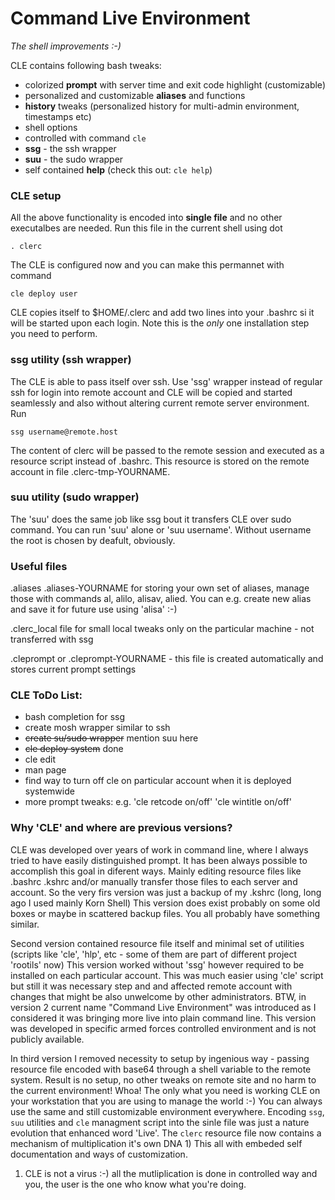 # Command Live Environment
_The shell improvements :-)_

CLE contains following bash tweaks:
 - colorized **prompt** with server time and exit code highlight (customizable)
 - personalized and customizable **aliases** and functions
 - **history** tweaks (personalized history for multi-admin environment, timestamps etc)
 - shell options
 - controlled with command `cle`
 - **ssg** - the ssh wrapper
 - **suu** - the sudo wrapper
 - self contained **help** (check this out: `cle help`)


### CLE setup

All the above functionality is encoded into __single file__ and no other
executalbes are needed. Run this file in the current shell using dot

    . clerc

The CLE is configured now and you can make this permannet with command

    cle deploy user

CLE copies itself to $HOME/.clerc and add two lines into your .bashrc
si it will be started upon each login. Note this is the *only* one
installation step you need to perform.


### ssg utility (ssh wrapper)

The CLE is able to pass itself over ssh. Use 'ssg' wrapper instead of regular
ssh for login into remote account and CLE will be copied and started seamlessly
and also without altering current remote server environment. Run

    ssg username@remote.host

The content of clerc will be passed to the remote session and executed as a
resource script instead of .bashrc. This resource is stored on the remote 
account in file .clerc-tmp-YOURNAME.

### suu utility (sudo wrapper)

The 'suu' does the same job like ssg bout it transfers CLE over sudo command.
You can run 'suu' alone or 'suu username'. Without username the root
is chosen by deafult, obviously.

### Useful files
 .aliases .aliases-YOURNAME for storing your own set of aliases, manage those
   with commands al, alilo, alisav, alied. You can e.g. create new alias
   and save it for future use using 'alisa' :-)

 .clerc_local file for small local tweaks only on the particular machine -
    not transferred with ssg

 .cleprompt or .cleprompt-YOURNAME - this file is created automatically and
   stores current prompt settings


### CLE ToDo List:

- bash completion for ssg
- create mosh wrapper similar to ssh
- ~~create su/sudo wrapper~~ mention suu here
- ~~cle deploy system~~ done
- cle edit
- man page
- find way to turn off cle on particular account when it is deployed systemwide
- more prompt tweaks: e.g. 'cle retcode on/off' 'cle wintitle on/off'


### Why 'CLE' and where are previous versions?

 CLE was developed over years of work in command line, where I always tried
to have easily distinguished prompt. It has been always possible to accomplish
this goal in diferent ways. Mainly editing resource files like .bashrc .kshrc
and/or manually transfer those files to each server and account. So the very
firs version was just a backup of my .kshrc (long, long ago I used mainly
Korn Shell) This version does exist probably on some old boxes or maybe in
scattered backup files. You all probably have something similar.

 Second version contained resource file itself and minimal set of
utilities (scripts like 'cle', 'hlp', etc - some of them are part of different
project 'rootils' now) This version worked without 'ssg' however required to be
installed on each particular account. This was much easier using 'cle' script
but still it was necessary step and and affected remote account with changes
that might be also unwelcome by other administrators. BTW, in version 2 current 
name "Command Live Environment" was introduced as I considered it was bringing
more live into plain command line. This version was developed in specific
armed forces controlled environment and is not publicly available.

 In third version I removed necessity to setup by ingenious way -
passing resource file encoded with base64 through a shell variable to the
remote system. Result is no setup, no other tweaks on remote site  and no harm
to the current environment! Whoa! The only what you need is working CLE on
your workstation that you are using to manage the world :-)
You can always use the same and still customizable environment everywhere.
Encoding `ssg`, `suu` utilities and `cle` managment script into the sinle file
was just a nature evolution that enhanced word 'Live'. The `clerc` resource
file now contains a mechanism of multiplication it's own DNA 1) This all with
embeded self documentation and ways of customization.


1) CLE is not a virus :-) all the mutliplication is done in controlled way
and you, the user is the one who know what you're doing.
